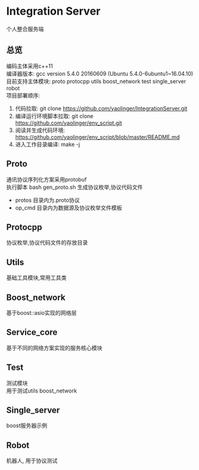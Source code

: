 # Integration Server
个人整合服务端  

## 总览
编码主体采用c++11  
编译器版本: gcc version 5.4.0 20160609 (Ubuntu 5.4.0-6ubuntu1~16.04.10)  
目前支持主体模块: proto protocpp utils boost_network test single_server robot  
项目部署顺序:  
1. 代码拉取: git clone https://github.com/yaolinger/IntegrationServer.git  
2. 编译运行环境脚本拉取: git clone https://github.com/yaolinger/env_script.git  
3. 阅读并生成代码环境: https://github.com/yaolinger/env_script/blob/master/README.md  
4. 进入工作目录编译: make -j  

## Proto
通讯协议序列化方案采用protobuf  
执行脚本 bash gen_proto.sh 生成协议枚举,协议代码文件  
* protos 目录内为.proto协议  
* op_cmd 目录内为数据源及协议枚举文件模板  
  
## Protocpp
协议枚举,协议代码文件的存放目录  

## Utils
基础工具模块,常用工具类  

## Boost_network
基于boost::asio实现的网络层  

## Service_core
基于不同的网络方案实现的服务核心模块  

## Test
测试模块  
用于测试utils boost_network  

## Single_server
boost服务器示例  

## Robot
机器人, 用于协议测试  
